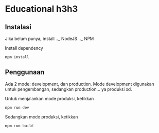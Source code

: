# Educational h3h3

## Instalasi

Jika belum punya, install
.._ NodeJS
.._ NPM

Install dependency

```bash
npm install
```

## Penggunaan

Ada 2 mode: development, dan production.
Mode development digunakan untuk pengembangan, sedangkan production... ya produksi xd.

Untuk menjalankan mode produksi, ketikkan

```bash
npm run dev
```

Sedangkan mode produksi, ketikkan

```bash
npm run build
```
